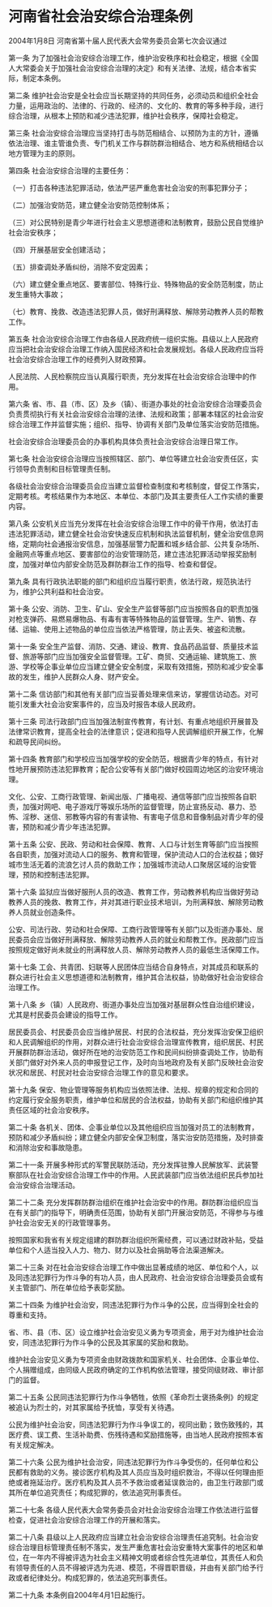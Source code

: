 # 河南省社会治安综合治理条例

2004年1月8日 河南省第十届人民代表大会常务委员会第七次会议通过



第一条 为了加强社会治安综合治理工作，维护治安秩序和社会稳定，根据《全国人大常委会关于加强社会治安综合治理的决定》和有关法律、法规，结合本省实际，制定本条例。

第二条 维护社会治安是全社会应当长期坚持的共同任务，必须动员和组织全社会力量，运用政治的、法律的、行政的、经济的、文化的、教育的等多种手段，进行综合治理，从根本上预防和减少违法犯罪，维护社会秩序，保障社会稳定。

第三条 社会治安综合治理应当坚持打击与防范相结合、以预防为主的方针，遵循依法治理、谁主管谁负责、专门机关工作与群防群治相结合、地方和系统相结合以地方管理为主的原则。

第四条 社会治安综合治理的主要任务：

（一）打击各种违法犯罪活动，依法严惩严重危害社会治安的刑事犯罪分子；

（二）加强治安防范，建立健全治安防范控制体系；

（三）对公民特别是青少年进行社会主义思想道德和法制教育，鼓励公民自觉维护社会治安秩序；

（四）开展基层安全创建活动；

（五）排查调处矛盾纠纷，消除不安定因素；

（六）建立健全重点地区、要害部位、特殊行业、特殊物品的安全防范制度，防止发生重特大事故；

（七）教育、挽救、改造违法犯罪人员，做好刑满释放、解除劳动教养人员的帮教工作。

第五条 社会治安综合治理工作由各级人民政府统一组织实施。县级以上人民政府应当把社会治安综合治理工作纳入国民经济和社会发展规划。各级人民政府应当将社会治安综合治理工作的经费列入财政预算。

人民法院、人民检察院应当认真履行职责，充分发挥在社会治安综合治理中的作用。

第六条 省、市、县（市、区）及乡（镇）、街道办事处的社会治安综合治理委员会负责贯彻执行有关社会治安综合治理的法律、法规和政策；部署本辖区的社会治安综合治理工作并监督实施；组织、指导、协调有关部门及单位落实治安防范措施。

社会治安综合治理委员会的办事机构具体负责社会治安综合治理日常工作。

第七条 社会治安综合治理应当按照辖区、部门、单位等建立社会治安责任区，实行领导负责制和目标管理责任制。

各级社会治安综合治理委员会应当建立监督检查制度和考核制度，督促工作落实，定期考核。考核结果作为本地区、本单位、本部门及其主要责任人工作实绩的重要内容。

第八条 公安机关应当充分发挥在社会治安综合治理工作中的骨干作用，依法打击违法犯罪活动，建立健全社会治安快速反应机制和执法监督机制，健全治安信息网络，定期向社会通报治安信息，加强基层警力配置和城乡结合部、公共复杂场所、金融网点等重点地区、要害部位的治安管理防范，建立违法犯罪活动举报奖励制度，加强对单位内部安全防范及群防群治工作的指导、检查和督促。

第九条 具有行政执法职能的部门和组织应当履行职责，依法行政，规范执法行为，维护公共利益和社会治安。

第十条 公安、消防、卫生、矿山、安全生产监督等部门应当按照各自的职责加强对枪支弹药、易燃易爆物品、有毒有害等特殊物品的监督管理。生产、销售、存储、运输、使用上述物品的单位应当依法严格管理，防止丢失、被盗和流散。

第十一条 安全生产监督、消防、交通、建设、教育、食品药品监督、质量技术监督、旅游等部门应当加强安全监督管理。工矿、商贸、交通运输、建筑施工、旅游、学校等企事业单位应当建立健全安全制度，采取有效措施，预防和减少安全事故的发生，维护人民群众人身、财产安全。

第十二条 信访部门和其他有关部门应当妥善处理来信来访，掌握信访动态。对可能引发重大社会治安案事件的，应当及时报告本级人民政府。

第十三条 司法行政部门应当加强法制宣传教育，有计划、有重点地组织开展普及法律常识教育，提高全社会的法律意识；促进和指导人民调解组织开展工作，化解和疏导民间纠纷。

第十四条 教育部门和学校应当加强学校的安全防范，根据青少年的特点，有针对性地开展预防违法犯罪教育；配合公安等有关部门做好校园周边地区的治安环境治理。

文化、公安、工商行政管理、新闻出版、广播电视、通信等部门应当按照各自职责，加强对网吧、电子游戏厅等娱乐场所的监督管理，防止宣扬反动、暴力、恐怖、淫秽、迷信、邪教等内容的有害读物、有害电子信息和音像制品对青少年的侵害，预防和减少青少年违法犯罪。

第十五条 公安、民政、劳动和社会保障、教育、人口与计划生育等部门应当按照各自职责，加强对流动人口的服务、教育和管理，保护流动人口的合法权益；做好城市生活无着的流浪乞讨人员的救助工作；加强城市流动人口聚居区域的治安管理，预防和控制违法犯罪。

第十六条 监狱应当做好服刑人员的改造、教育工作，劳动教养机构应当做好劳动教养人员的挽救、教育工作，并对其进行职业技术培训，为刑满释放、解除劳动教养人员就业创造条件。

公安、司法行政、劳动和社会保障、工商行政管理等有关部门以及街道办事处、居民委员会应当做好刑满释放、解除劳动教养人员的就业和帮教工作。民政部门应当按照规定做好尚未就业的刑满释放人员、解除劳动教养人员的最低生活保障工作。

第十七条 工会、共青团、妇联等人民团体应当结合自身特点，对其成员和联系的群众进行社会主义思想道德和法制教育，维护其合法权益，协助做好社会治安综合治理工作。

第十八条 乡（镇）人民政府、街道办事处应当加强对基层群众性自治组织建设，尤其是村民委员会建设的指导工作。

居民委员会、村民委员会应当维护居民、村民的合法权益，充分发挥治安保卫组织和人民调解组织的作用，对群众进行社会治安综合治理宣传教育，组织居民、村民开展群防群治活动，做好所在地的治安防范工作和民间纠纷排查调处工作，协助有关部门做好对外来人员的申报登记工作，及时向当地政府及有关部门反映社会治安状况和居民、村民对社会治安综合治理工作的意见和要求。

第十九条 保安、物业管理等服务机构应当依照法律、法规、规章的规定和合同的约定履行安全服务职责，维护单位和居民的合法权益，协助有关部门和组织维护其责任区域的社会治安秩序。

第二十条 各机关、团体、企事业单位以及其他组织应当加强对员工的法制教育，预防和减少矛盾纠纷；建立健全内部安全保卫制度，落实治安防范措施，及时排查和消除治安和事故隐患。

第二十一条 开展多种形式的军警民联防活动，充分发挥驻豫人民解放军、武装警察部队在社会治安综合治理工作中的作用。人民武装部门应当依法组织民兵参加社会治安综合治理活动。

第二十二条 充分发挥群防群治组织在维护社会治安中的作用。群防群治组织应当在有关部门的指导下，明确责任范围，协助有关部门开展治安防范，不得参与与维护社会治安无关的行政管理事务。

按照国家和我省有关规定组建的群防群治组织所需经费，可以通过财政补贴，受益单位和个人适当投入人力、物力、财力以及社会捐助等合法渠道解决。

第二十三条 对在社会治安综合治理工作中做出显著成绩的地区、单位和个人，以及同违法犯罪行为作斗争的有功人员，由人民政府、社会治安综合治理委员会或有关主管部门、所在单位给予表彰奖励。

第二十四条 为维护社会治安，同违法犯罪行为作斗争的公民，应当得到全社会的尊重和支持。

省、市、县（市、区）设立维护社会治安见义勇为专项资金，用于对为维护社会治安，同违法犯罪行为作斗争的公民及其家属的奖励和救助。

维护社会治安见义勇为专项资金由财政拨款和国家机关、社会团体、企事业单位、个人捐赠组成，由同级人民政府确定的工作机构依法管理，接受同级财政、审计部门的监督。

第二十五条 公民同违法犯罪行为作斗争牺牲，依照《革命烈士褒扬条例》的规定被追认为烈士的，对其家属给予抚恤，享受有关待遇。

公民为维护社会治安，同违法犯罪行为作斗争误工的，视同出勤；致伤致残的，其医疗费、误工费、生活补助费、伤残待遇和奖励措施等，由当地人民政府按照本省有关规定解决。

第二十六条 公民为维护社会治安，同违法犯罪行为作斗争受伤的，任何单位和公民都有救助的义务。接诊医疗机构及其人员应当及时组织救治，不得以任何理由拒绝或者拖延治疗。医疗机构及其人员不予救治或者延误救治的，由卫生行政部门或其所在单位追究责任；构成犯罪的，依法追究刑事责任。

第二十七条 各级人民代表大会常务委员会对社会治安综合治理工作依法进行监督检查，促进社会治安综合治理工作的开展和落实。

第二十八条 县级以上人民政府应当建立社会治安综合治理责任追究制。社会治安综合治理目标管理责任制不落实，发生严重危害社会治安重特大案事件的地区和单位，在一年内不得被评选为社会主义精神文明或者综合性先进单位，其责任人和负有领导责任的人员不得被评选为先进、模范，不得晋职晋级，并由有关部门给予行政或者纪律处分。构成犯罪的，依法追究刑事责任。

第二十九条 本条例自2004年4月1日起施行。